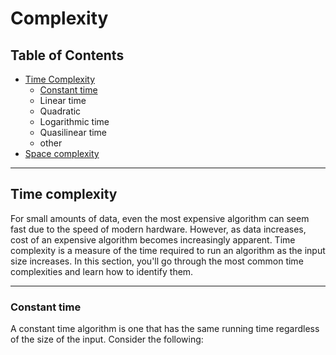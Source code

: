 # Complexity
## Table of Contents
* [Time Complexity](#Time-complexity)
    * [Constant time](#Constant&#32;time)
    * Linear time
    * Quadratic 
    * Logarithmic time
    * Quasilinear time
    * other
* [Space complexity](#Space&#32;complexity)

***

## Time complexity  
For small amounts of data, even the most expensive algorithm can seem fast due to the speed of modern hardware. However, as data increases, cost of an expensive algorithm becomes increasingly apparent. Time complexity is a measure of the time required to run an algorithm as the input size increases. In this section, you'll go through the most common time complexities and learn how to identify them.

***

### Constant time
A constant time algorithm is one that has the same running time regardless of the size of the input. Consider the following:


